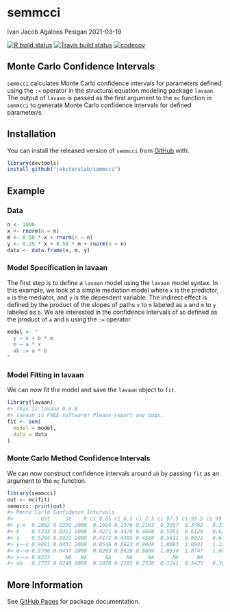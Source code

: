 semmcci
================
Ivan Jacob Agaloos Pesigan
2021-03-19

<!-- README.md is generated from README.Rmd. Please edit that file -->
<!-- badges: start -->

[![R build
status](https://github.com/jeksterslab/semmcci/workflows/R-CMD-check/badge.svg?branch=master)](https://github.com/jeksterslab/semmcci/actions?workflow=R-CMD-check)
[![Travis build
status](https://travis-ci.com/jeksterslab/semmcci.svg?branch=master)](https://travis-ci.com/jeksterslab/semmcci)
[![codecov](https://codecov.io/github/jeksterslab/semmcci/branch/master/graphs/badge.svg)](https://codecov.io/github/jeksterslab/semmcci)
<!-- badges: end -->

## Monte Carlo Confidence Intervals

`semmcci` calculates Monte Carlo confidence intervals for parameters
defined using the `:=` operator in the structural equation modeling
package `lavaan`. The output of `lavaan` is passed as the first argument
to the `mc` function in `semmcci` to generate Monte Carlo confidence
intervals for defined parameter/s.

## Installation

You can install the released version of `semmcci` from
[GitHub](https://github.com/jeksterslab/semmcci) with:

``` r
library(devtools)
install_github("jeksterslab/semmcci")
```

## Example

### Data

``` r
n <- 1000
x <- rnorm(n = n)
m <- 0.50 * x + rnorm(n = n)
y <- 0.25 * x + 0.50 * m + rnorm(n = n)
data <- data.frame(x, m, y)
```

### Model Specification in lavaan

The first step is to define a `lavaan` model using the `lavaan` model
syntax. In this example, we look at a simple mediation model where `x`
is the predictor, `m` is the mediator, and `y` is the dependent
variable. The indirect effect is defined by the product of the slopes of
paths `x` to `m` labeled as `a` and `m` to `y` labeled as `b`. We are
interested in the confidence intervals of `ab` defined as the product of
`a` and `b` using the `:=` operator.

``` r
model <- "
  y ~ x + b * m
  m ~ a * x
  ab := a * b
"
```

### Model Fitting in lavaan

We can now fit the model and save the `lavaan` object to `fit`.

``` r
library(lavaan)
#> This is lavaan 0.6-8
#> lavaan is FREE software! Please report any bugs.
fit <- sem(
  model = model,
  data = data
)
```

### Monte Carlo Method Confidence Intervals

We can now construct confidence intervals around `ab` by passing `fit`
as an argument to the `mc` function.

``` r
library(semmcci)
out <- mc(fit)
semmcci::print(out)
#> Monte Carlo Confidence Intervals
#>         est     se    R ci_0.05 ci_0.5 ci_2.5 ci_97.5 ci_99.5 ci_99.95
#> y~x  0.2882 0.0359 2000  0.1690 0.1976 0.2163  0.3597  0.3762   0.3981
#> b    0.5333 0.0321 2000  0.4271 0.4478 0.4688  0.5951  0.6126   0.6278
#> a    0.5204 0.0323 2000  0.4172 0.4385 0.4580  0.5811  0.6021   0.6407
#> y~~y 0.9881 0.0431 2000  0.8546 0.8823 0.9048  1.0693  1.0941   1.1287
#> m~~m 0.9706 0.0437 2000  0.8203 0.8626 0.8809  1.0530  1.0747   1.0849
#> x~~x 0.9355     NA   NA      NA     NA     NA      NA      NA       NA
#> ab   0.2775 0.0240 2000  0.2078 0.2185 0.2320  0.3241  0.3435   0.3686
```

## More Information

See [GitHub Pages](https://jeksterslab.github.io/semmcci/index.html) for
package documentation.
